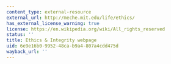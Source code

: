 ```yaml
---
content_type: external-resource
external_url: http://meche.mit.edu/life/ethics/
has_external_license_warning: true
license: https://en.wikipedia.org/wiki/All_rights_reserved
status: ''
title: Ethics & Integrity webpage
uid: 6e9e16b0-9952-48ca-b9a4-807a4cdd475d
wayback_url: ''
---
```


